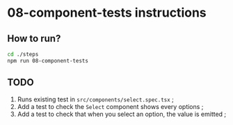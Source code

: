 # 08-component-tests instructions

## How to run?

```Bash
cd ./steps
npm run 08-component-tests
```

## TODO

1. Runs existing test in `src/components/select.spec.tsx` ;
2. Add a test to check the `Select` component shows every options ;
3. Add a test to check that when you select an option, the value is emitted ;
